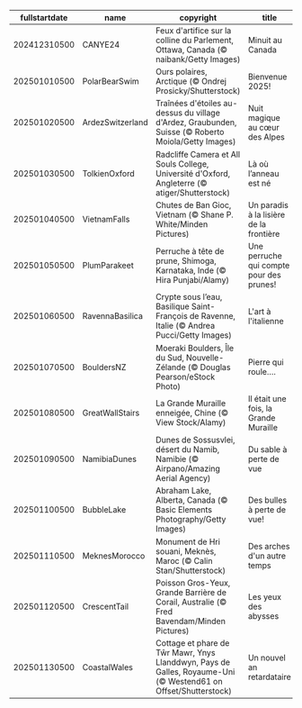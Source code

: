 |fullstartdate|name|copyright|title|image|
|--|--|--|--|--|
202412310500|CANYE24|Feux d'artifice sur la colline du Parlement, Ottawa, Canada (© naibank/Getty Images)|Minuit au Canada|![](/fr-CA/2025/01/202412310500CANYE24.jpg)|
202501010500|PolarBearSwim|Ours polaires, Arctique (© Ondrej Prosicky/Shutterstock)|Bienvenue 2025!|![](/fr-CA/2025/01/202501010500PolarBearSwim.jpg)|
202501020500|ArdezSwitzerland|Traînées d'étoiles au-dessus du village d'Ardez, Graubunden, Suisse (© Roberto Moiola/Getty Images)|Nuit magique au cœur des Alpes|![](/fr-CA/2025/01/202501020500ArdezSwitzerland.jpg)|
202501030500|TolkienOxford|Radcliffe Camera et All Souls College, Université d'Oxford, Angleterre (© atiger/Shutterstock)|Là où l’anneau est né|![](/fr-CA/2025/01/202501030500TolkienOxford.jpg)|
202501040500|VietnamFalls|Chutes de Ban Gioc, Vietnam  (© Shane P. White/Minden Pictures)|Un paradis à la lisière de la frontière|![](/fr-CA/2025/01/202501040500VietnamFalls.jpg)|
202501050500|PlumParakeet|Perruche à tête de prune, Shimoga, Karnataka, Inde (© Hira Punjabi/Alamy)|Une perruche qui compte pour des prunes!|![](/fr-CA/2025/01/202501050500PlumParakeet.jpg)|
202501060500|RavennaBasilica|Crypte sous l’eau, Basilique Saint-François de Ravenne, Italie (© Andrea Pucci/Getty Images)|L'art à l'italienne|![](/fr-CA/2025/01/202501060500RavennaBasilica.jpg)|
202501070500|BouldersNZ|Moeraki Boulders, Île du Sud, Nouvelle-Zélande (© Douglas Pearson/eStock Photo)|Pierre qui roule….|![](/fr-CA/2025/01/202501070500BouldersNZ.jpg)|
202501080500|GreatWallStairs|La Grande Muraille enneigée, Chine (© View Stock/Alamy)|Il était une fois, la Grande Muraille|![](/fr-CA/2025/01/202501080500GreatWallStairs.jpg)|
202501090500|NamibiaDunes|Dunes de Sossusvlei, désert du Namib, Namibie (© Airpano/Amazing Aerial Agency)|Du sable à perte de vue|![](/fr-CA/2025/01/202501090500NamibiaDunes.jpg)|
202501100500|BubbleLake|Abraham Lake, Alberta, Canada (© Basic Elements Photography/Getty Images)|Des bulles à perte de vue!|![](/fr-CA/2025/01/202501100500BubbleLake.jpg)|
202501110500|MeknesMorocco|Monument de Hri souani, Meknès, Maroc  (© Calin Stan/Shutterstock)|Des arches d'un autre temps|![](/fr-CA/2025/01/202501110500MeknesMorocco.jpg)|
202501120500|CrescentTail|Poisson Gros-Yeux, Grande Barrière de Corail, Australie (© Fred Bavendam/Minden Pictures)|Les yeux des abysses|![](/fr-CA/2025/01/202501120500CrescentTail.jpg)|
202501130500|CoastalWales|Cottage et phare de Tŵr Mawr, Ynys Llanddwyn, Pays de Galles, Royaume-Uni (© Westend61 on Offset/Shutterstock)|Un nouvel an retardataire|![](/fr-CA/2025/01/202501130500CoastalWales.jpg)|
